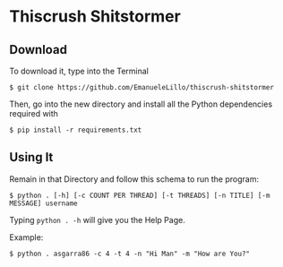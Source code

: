 # Thiscrush Shitstormer

## Download

To download it, type into the Terminal

```$ git clone https://github.com/EmanueleLillo/thiscrush-shitstormer```

Then, go into the new directory and install all the Python dependencies required with

```$ pip install -r requirements.txt```

## Using It

Remain in that Directory and follow this schema to run the program:

```$ python . [-h] [-c COUNT PER THREAD] [-t THREADS] [-n TITLE] [-m MESSAGE] username```

Typing ```python . -h``` will give you the Help Page.

Example:

```$ python . asgarra86 -c 4 -t 4 -n "Hi Man" -m "How are You?"```
